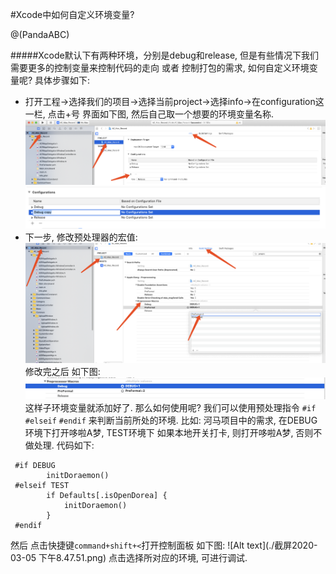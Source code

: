#Xcode中如何自定义环境变量?

@(PandaABC)

#####Xcode默认下有两种环境，分别是debug和release, 但是有些情况下我们需要更多的控制变量来控制代码的走向 或者 控制打包的需求, 如何自定义环境变量呢? 具体步骤如下:
- 打开工程->选择我们的项目->选择当前project->选择info->在configuration这一栏, 点击+号
界面如下图, 然后自己取一个想要的环境变量名称.
![Alt text](./1583411468923.png)
![Alt text](./1583411537710.png)
- 下一步, 修改预处理器的宏值:
![Alt text](./1583411806182.png)
修改完之后 如下图:
![Alt text](./1583411857460.png)
这样子环境变量就添加好了. 那么如何使用呢?
我们可以使用预处理指令 `#if` `#elseif` `#endif` 来判断当前所处的环境. 
比如: 河马项目中的需求, 在DEBUG环境下打开哆啦A梦, TEST环境下 如果本地开关打卡, 则打开哆啦A梦, 否则不做处理. 代码如下:
```
 #if DEBUG
        initDoraemon()
 #elseif TEST
        if Defaults[.isOpenDorea] {
            initDoraemon()
        }
 #endif
```
然后 点击快捷键`command+shift+<`打开控制面板  如下图:
![Alt text](./截屏2020-03-05 下午8.47.51.png)
点击选择所对应的环境, 可进行调试.